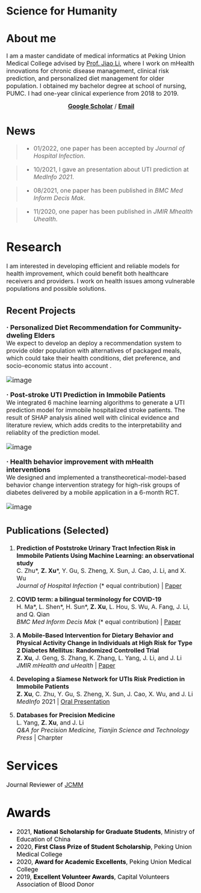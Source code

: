 # Science for Humanity <br/>
# About me <br/>

<font size=3>I am a master candidate of medical informatics at Peking Union Medical College advised by [Prof. Jiao Li](https://www.researchgate.net/profile/Jiao-Li-56), where I work on mHealth innovations for chronic disease management, clinical risk prediction, and personalized diet management for older population.  I obtained my bachelor degree at school of nursing, PUMC.  I had one-year clinical experience from 2018 to 2019.</font><br/><font size=3><center>**[Google Scholar](https://scholar.google.com/citations?user=aHrqWiEAAAAJ&hl=zh-CN)** /  **[Email](xu.zidu@imicams.ac.cn)**  </center></font> 




# News<br/>  <font size=3>

> - 01/2022, one paper has been accepted by *Journal of Hospital Infection*.<br/>

> - 10/2021, I gave an presentation about UTI prediction at *MedInfo 2021*.<br/>

> - 08/2021, one paper has been published in *BMC Med Inform Decis Mak*.<br/>

> - 11/2020, one paper has been published in *JMIR Mhealth Uhealth*.<br/>


# Research<br/>  
<font size=3>I am interested in developing efficient and reliable models for health improvement, which could benefit both healthcare receivers and providers. I work on health issues among vulnerable populations and possible solutions.  </font><br/>

## Recent Projects<br/>
<font size=4> **· Personalized Diet Recommendation for Community-dweling Elders**<br/>
<font size=3>We expect to develop an deploy a recommendation system to provide older population with alternatives of packaged meals, which could take their health conditions, diet preference, and socio-economic status into account .</font><br/>

  ![image](https://github.com/Somewhat120/Science-for-Humanity/blob/main/%E7%BB%98%E5%9B%BE2.png)
  
<font size=4> **· Post-stroke UTI Prediction in Immobile Patients**<br/>
<font size=3>We integrated 6 machine learning algorithms to generate a UTI prediction model for immobile hospitalized stroke patients. The result of SHAP analysis alined well with clinical evidence and literature review, which adds credits to the interpretability and reliablity of the prediction model.</font><br/>

  ![image](https://github.com/Somewhat120/Science-for-Humanity/blob/main/fig2.jpg)
  
<font size=4>**· Health behavior improvement with mHealth interventions**<br/>
<font size=3>We designed and implemented a transtheoretical-model-based behavior change intervention strategy for high-risk groups of diabetes delivered by a mobile application in a 6-month RCT.</font><br/>

  ![image](https://github.com/Somewhat120/Science-for-Humanity/blob/main/fig1.png)
  
## <font size=5>Publications (Selected)<font size=3><br/>
1. **Prediction of Poststroke Urinary Tract Infection Risk in Immobile Patients Using Machine Learning: an observational study**<br/> C. Zhu\*, **Z. Xu**\*, Y. Gu, S. Zheng, X. Sun, J. Cao, J. Li, and X. Wu <br/> *Journal of Hospital Infection* (* equal contribution) |  [Paper](https://doi.org/10.1016/j.jhin.2022.01.002) <br/>

2. **COVID term: a bilingual terminology for COVID-19**<br/> H. Ma\*, L. Shen\*, H. Sun\*, **Z. Xu**, L. Hou, S. Wu, A. Fang, J. Li, and Q. Qian<br/>
*BMC Med Inform Decis Mak* (* equal contribution) | [Paper](https://bmcmedinformdecismak.biomedcentral.com/articles/10.1186/s12911-021-01593-9)<br/>
3. **A Mobile-Based Intervention for Dietary Behavior and Physical Activity Change in Individuals at High Risk for Type 2 Diabetes Mellitus: Randomized Controlled Trial**<br/>
**Z. Xu**, J. Geng, S. Zhang, K. Zhang, L. Yang, J. Li, and J. Li<br/> *JMIR mHealth and uHealth* | [Paper](https://mhealth.jmir.org/2020/11/e19869/) <br/>

4. **Developing a Siamese Network for UTIs Risk Prediction in Immobile Patients**<br/>  **Z. Xu**, C. Zhu, Y. Gu, S. Zheng, X. Sun, J. Cao, X. Wu, and J. Li<br/>
  *MedInfo* 2021 | [Oral Presentation](https://www.youtube.com/watch?v=XqlWfoBhUQw)<br/>  

5. **Databases for Precision Medicine** <br/>  L. Yang, **Z. Xu**, and J. Li  <br/> *Q&A for Precision Medicine, Tianjin Science and Technology Press* | Charpter  <br/>  

# Services<br/>
<font color=black>Journal Reviewer of [JCMM](https://onlinelibrary.wiley.com/journal/15824934) <front><br/>

# Awards  <br/><font size=3>
- 2021, **National Scholarship for Graduate Students**, Ministry of Education of China
- 2020, **First Class Prize of Student Scholarship**, Peking Union Medical College
- 2020, **Award for Academic Excellents**, Peking Union Medical College
- 2019, **Excellent Volunteer Awards**, Capital Volunteers Association of Blood Donor
